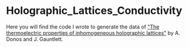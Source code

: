 # Holographic_Lattices_Conductivity

Here you will find the code I wrote to generate the data of ["The thermoelectric properties of inhomogeneous holographic lattices"](https://arxiv.org/abs/1409.6875) by A. Donos and J. Gauntlett.
